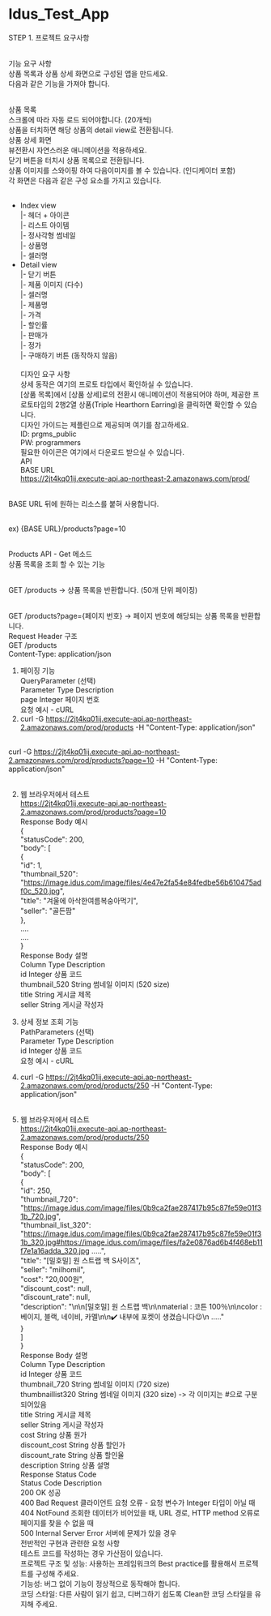 # Idus_Test_App

STEP 1. 프로젝트 요구사항 <br> <br>

기능 요구 사항 <br>
상품 목록과 상품 상세 화면으로 구성된 앱을 만드세요. <br>
다음과 같은 기능을 가져야 합니다. <br> <br>

상품 목록 <br>
스크롤에 따라 자동 로드 되어야합니다. (20개씩) <br>
상품을 터치하면 해당 상품의 detail view로 전환됩니다. <br>
상품 상세 화면 <br>
뷰전환시 자연스러운 애니메이션을 적용하세요. <br>
닫기 버튼을 터치시 상품 목록으로 전환됩니다. <br>
상품 이미지를 스와이핑 하여 다음이미지를 볼 수 있습니다. (인디케이터 포함) <br>
각 화면은 다음과 같은 구성 요소를 가지고 있습니다. <br> <br>

- Index view <br>
    |- 헤더 + 아이콘 <br>
    |- 리스트 아이템 <br>
        |- 정사각형 썸네일 <br>
        |- 상품명 <br>
        |- 셀러명 <br>
- Detail view <br>
    |- 닫기 버튼 <br>
    |- 제품 이미지 (다수) <br>
    |- 셀러명 <br>
    |- 제품명 <br>
    |- 가격 <br>
        |- 할인률 <br>
        |- 판매가 <br>
        |- 정가 <br>
    |- 구매하기 버튼 (동작하지 않음) <br> <br>
디자인 요구 사항 <br>
상세 동작은 여기의 프로토 타입에서 확인하실 수 있습니다. <br>
[상품 목록]에서 [상품 상세]로의 전환시 애니메이션이 적용되어야 하며, 제공한 프로토타입의 2행2열 상품(Triple Hearthorn Earring)을 클릭하면 확인할 수 있습니다. <br>
디자인 가이드는 제플린으로 제공되며 여기를 참고하세요. <br>
ID: prgms_public <br>
PW: programmers <br>
필요한 아이콘은 여기에서 다운로드 받으실 수 있습니다. <br>
API <br>
BASE URL <br>
https://2jt4kq01ij.execute-api.ap-northeast-2.amazonaws.com/prod/ <br> <br>

BASE URL 뒤에 원하는 리소스를 붙혀 사용합니다. <br> <br>

ex) {BASE URL}/products?page=10 <br> <br>

Products API - Get 메소드 <br>
상품 목록을 조회 할 수 있는 기능 <br> <br>

GET /products -> 상품 목록을 반환합니다. (50개 단위 페이징) <br> <br>

GET /products?page={페이지 번호} -> 페이지 번호에 해당되는 상품 목록을 반환합니다.  <br>
Request Header 구조 <br>
GET /products <br>
Content-Type: application/json <br>
1. 페이징 기능 <br>
QueryParameter (선택) <br>
Parameter	Type	Description <br>
page	Integer	페이지 번호 <br>
요청 예시 - cURL <br>
1. curl -G https://2jt4kq01ij.execute-api.ap-northeast-2.amazonaws.com/prod/products -H "Content-Type: application/json" <br> <br>

curl -G https://2jt4kq01ij.execute-api.ap-northeast-2.amazonaws.com/prod/products?page=10 -H "Content-Type: application/json" <br> <br>

2. 웹 브라우저에서 테스트 <br>
https://2jt4kq01ij.execute-api.ap-northeast-2.amazonaws.com/prod/products?page=10 <br>
Response Body 예시 <br>
{ <br>
  "statusCode": 200, <br>
  "body": [ <br>
    { <br>
      "id": 1, <br>
      "thumbnail_520": "https://image.idus.com/image/files/4e47e2fa54e84fedbe56b610475adf0c_520.jpg", <br>
      "title": "겨울에 아삭한여름복숭아먹기", <br>
      "seller": "골든팜" <br>
    }, <br>
    .... <br>
    .... <br>
} <br>
Response Body 설명 <br>
Column	Type	Description <br>
id	Integer	상품 코드 <br>
thumbnail_520	String	썸네일 이미지 (520 size) <br>
title	String	게시글 제목 <br>
seller	String	게시글 작성자 <br>
2. 상세 정보 조회 기능 <br>
PathParameters (선택) <br>
Parameter	Type	Description <br>
id	Integer	상품 코드 <br>
요청 예시 - cURL <br>
1. curl -G https://2jt4kq01ij.execute-api.ap-northeast-2.amazonaws.com/prod/products/250 -H "Content-Type: application/json" <br> <br>

2. 웹 브라우저에서 테스트 <br>
https://2jt4kq01ij.execute-api.ap-northeast-2.amazonaws.com/prod/products/250 <br>
Response Body 예시 <br>
{ <br>
  "statusCode": 200, <br>
  "body": [ <br>
    { <br>
      "id": 250, <br>
      "thumbnail_720": "https://image.idus.com/image/files/0b9ca2fae287417b95c87fe59e01f31b_720.jpg", <br>
      "thumbnail_list_320": "https://image.idus.com/image/files/0b9ca2fae287417b95c87fe59e01f31b_320.jpg#https://image.idus.com/image/files/fa2e0876ad6b4f468eb11f7e1a16adda_320.jpg .....", <br>
      "title": "[밀호밀] 원 스트랩 백 S사이즈", <br>
      "seller": "milhomil", <br>
      "cost": "20,000원", <br>
      "discount_cost": null, <br>
      "discount_rate": null, <br>
      "description": "\n\n[밀호밀] 원 스트랩 백\n\nmaterial : 코튼 100％\n\ncolor : 베이지, 블랙, 네이비, 카멜\n\n✔️ 내부에 포켓이 생겼습니다😉\n ....." <br>
    } <br>
  ] <br>
} <br>
Response Body 설명 <br>
Column	Type	Description <br>
id	Integer	상품 코드 <br>
thumbnail_720	String	썸네일 이미지 (720 size) <br>
thumbnaillist320	String	썸네일 이미지 (320 size) -> 각 이미지는 #으로 구분되어있음 <br>
title	String	게시글 제목 <br>
seller	String	게시글 작성자 <br>
cost	String	상품 원가 <br>
discount_cost	String	상품 할인가 <br>
discount_rate	String	상품 할인율 <br>
description	String	상품 설명 <br>
Response Status Code <br>
Status Code	Description <br>
200 OK	성공 <br>
400 Bad Request	클라이언트 요청 오류 - 요청 변수가 Integer 타입이 아닐 때 <br>
404 NotFound	조회한 데이터가 비어있을 때, URL 경로, HTTP method 오류로 페이지를 찾을 수 없을 때 <br>
500 Internal Server Error	서버에 문제가 있을 경우 <br>
전반적인 구현과 관련한 요청 사항 <br>
테스트 코드를 작성하는 경우 가산점이 있습니다. <br>
프로젝트 구조 및 성능: 사용하는 프레임워크의 Best practice를 활용해서 프로젝트를 구성해 주세요. <br>
기능성: 버그 없이 기능이 정상적으로 동작해야 합니다. <br>
코딩 스타일: 다른 사람이 읽기 쉽고, 디버그하기 쉽도록 Clean한 코딩 스타일을 유지해 주세요. <br>
